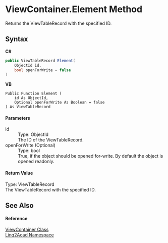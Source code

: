 # ViewContainer.Element Method 
 

Returns the ViewTableRecord with the specified ID.

## Syntax

**C#**<br />
``` C#
public ViewTableRecord Element(
	ObjectId id,
	bool openForWrite = false
)
```

**VB**<br />
``` VB
Public Function Element ( 
	id As ObjectId,
	Optional openForWrite As Boolean = false
) As ViewTableRecord
```


#### Parameters
<dl><dt>id</dt><dd>Type: ObjectId<br />The ID of the ViewTableRecord.</dd><dt>openForWrite (Optional)</dt><dd>Type: bool<br />True, if the object should be opened for-write. By default the object is opened readonly.</dd></dl>

#### Return Value
Type: ViewTableRecord<br />The ViewTableRecord with the specified ID.

## See Also


#### Reference
<a href="T_Linq2Acad_ViewContainer.md">ViewContainer Class</a><br /><a href="N_Linq2Acad.md">Linq2Acad Namespace</a><br />
